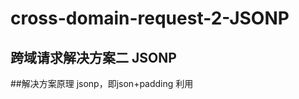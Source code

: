 # cross-domain-request-2-JSONP
## 跨域请求解决方案二 JSONP

##解决方案原理
jsonp，即json+padding
利用<script>标签没有跨域限制的“漏洞”，来达到与第三方通讯的目的。
当需要通讯时，动态创建script标签，src指向要请求的数据的地址，并指定一个回调函数来接收，如

    script.src = 'http://localhost:4000/data.json?callback=handleResponse';

响应的数据格式为

    handleResponse({"name","value"});

## DDEMO说明
http://localhost:3000下的app.html请求http://localhost:4000下的data.json

##DEMO使用方式
1 分别在a文件夹下和b文件夹下执行 npm install
2 分别启动服务器 npm start 
3 a服务器端口号是3000，b服务器端口号为4000 
4 访问localhost:3000/app.html
